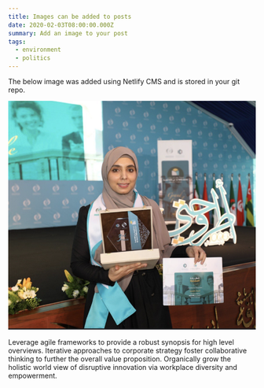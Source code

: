 ```yaml
---
title: Images can be added to posts
date: 2020-02-03T08:00:00.000Z
summary: Add an image to your post
tags:
  - environment
  - politics
---
```

The below image was added using Netlify CMS and is stored in your git repo.

![Fern](/src/assets/img/fern-in-hand.png "University")

Leverage agile frameworks to provide a robust synopsis for high level overviews. Iterative approaches to corporate strategy foster collaborative thinking to further the overall value proposition. Organically grow the holistic world view of disruptive innovation via workplace diversity and empowerment.